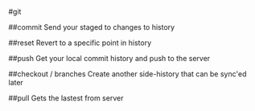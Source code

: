 #git

##commit
Send your staged to changes to history

##reset
Revert to a specific point in history

##push
Get your local commit history and push to the server

##checkout / branches
Create another side-history that can be sync'ed later

##pull
Gets the lastest from server
